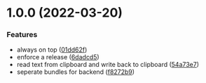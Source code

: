 # 1.0.0 (2022-03-20)


### Features

* always on top ([01dd62f](https://github.com/ridvanaltun/turkish-deasciifier/commit/01dd62f6f08e47e823fde9061c6af06a9f2c2c32))
* enforce a release ([6dadcd5](https://github.com/ridvanaltun/turkish-deasciifier/commit/6dadcd5f6345ded8727c89128b356d1302f4250f))
* read text from clipboard and write back to clipboard ([54a73e7](https://github.com/ridvanaltun/turkish-deasciifier/commit/54a73e7defa6e36f012357be25ab8dc345b57a90))
* seperate bundles for backend ([f8272b9](https://github.com/ridvanaltun/turkish-deasciifier/commit/f8272b9c6a4bc4ae05d529ea76aae69900a1679f))
